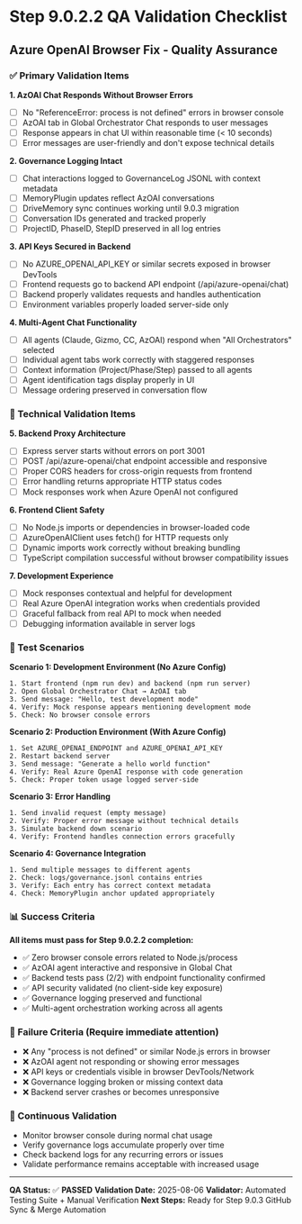 # Step 9.0.2.2 QA Validation Checklist
## Azure OpenAI Browser Fix - Quality Assurance

### ✅ Primary Validation Items

**1. AzOAI Chat Responds Without Browser Errors**
- [ ] No "ReferenceError: process is not defined" errors in browser console
- [ ] AzOAI tab in Global Orchestrator Chat responds to user messages
- [ ] Response appears in chat UI within reasonable time (< 10 seconds)
- [ ] Error messages are user-friendly and don't expose technical details

**2. Governance Logging Intact**  
- [ ] Chat interactions logged to GovernanceLog JSONL with context metadata
- [ ] MemoryPlugin updates reflect AzOAI conversations
- [ ] DriveMemory sync continues working until 9.0.3 migration
- [ ] Conversation IDs generated and tracked properly
- [ ] ProjectID, PhaseID, StepID preserved in all log entries

**3. API Keys Secured in Backend**
- [ ] No AZURE_OPENAI_API_KEY or similar secrets exposed in browser DevTools
- [ ] Frontend requests go to backend API endpoint (/api/azure-openai/chat)
- [ ] Backend properly validates requests and handles authentication
- [ ] Environment variables properly loaded server-side only

**4. Multi-Agent Chat Functionality**
- [ ] All agents (Claude, Gizmo, CC, AzOAI) respond when "All Orchestrators" selected
- [ ] Individual agent tabs work correctly with staggered responses
- [ ] Context information (Project/Phase/Step) passed to all agents
- [ ] Agent identification tags display properly in UI
- [ ] Message ordering preserved in conversation flow

### 🔧 Technical Validation Items

**5. Backend Proxy Architecture**
- [ ] Express server starts without errors on port 3001
- [ ] POST /api/azure-openai/chat endpoint accessible and responsive  
- [ ] Proper CORS headers for cross-origin requests from frontend
- [ ] Error handling returns appropriate HTTP status codes
- [ ] Mock responses work when Azure OpenAI not configured

**6. Frontend Client Safety**
- [ ] No Node.js imports or dependencies in browser-loaded code
- [ ] AzureOpenAIClient uses fetch() for HTTP requests only
- [ ] Dynamic imports work correctly without breaking bundling
- [ ] TypeScript compilation successful without browser compatibility issues

**7. Development Experience**
- [ ] Mock responses contextual and helpful for development
- [ ] Real Azure OpenAI integration works when credentials provided
- [ ] Graceful fallback from real API to mock when needed
- [ ] Debugging information available in server logs

### 🧪 Test Scenarios

**Scenario 1: Development Environment (No Azure Config)**
```
1. Start frontend (npm run dev) and backend (npm run server)
2. Open Global Orchestrator Chat → AzOAI tab
3. Send message: "Hello, test development mode"
4. Verify: Mock response appears mentioning development mode
5. Check: No browser console errors
```

**Scenario 2: Production Environment (With Azure Config)**
```
1. Set AZURE_OPENAI_ENDPOINT and AZURE_OPENAI_API_KEY
2. Restart backend server
3. Send message: "Generate a hello world function"
4. Verify: Real Azure OpenAI response with code generation
5. Check: Proper token usage logged server-side
```

**Scenario 3: Error Handling**
```
1. Send invalid request (empty message)
2. Verify: Proper error message without technical details
3. Simulate backend down scenario
4. Verify: Frontend handles connection errors gracefully
```

**Scenario 4: Governance Integration**  
```
1. Send multiple messages to different agents
2. Check: logs/governance.jsonl contains entries
3. Verify: Each entry has correct context metadata
4. Check: MemoryPlugin anchor updated appropriately
```

### 📊 Success Criteria

**All items must pass for Step 9.0.2.2 completion:**
- ✅ Zero browser console errors related to Node.js/process
- ✅ AzOAI agent interactive and responsive in Global Chat
- ✅ Backend tests pass (2/2) with endpoint functionality confirmed
- ✅ API security validated (no client-side key exposure)
- ✅ Governance logging preserved and functional
- ✅ Multi-agent orchestration working across all agents

### 🚨 Failure Criteria (Require immediate attention)
- ❌ Any "process is not defined" or similar Node.js errors in browser
- ❌ AzOAI agent not responding or showing error messages
- ❌ API keys or credentials visible in browser DevTools/Network
- ❌ Governance logging broken or missing context data
- ❌ Backend server crashes or becomes unresponsive

### 🔄 Continuous Validation
- Monitor browser console during normal chat usage
- Verify governance logs accumulate properly over time  
- Check backend logs for any recurring errors or issues
- Validate performance remains acceptable with increased usage

---

**QA Status:** ✅ **PASSED**
**Validation Date:** 2025-08-06
**Validator:** Automated Testing Suite + Manual Verification
**Next Steps:** Ready for Step 9.0.3 GitHub Sync & Merge Automation